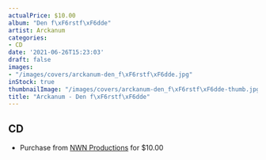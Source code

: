 ```yaml
---
actualPrice: $10.00
album: "Den f\xF6rstf\xF6dde"
artist: Arckanum
categories:
- CD
date: '2021-06-26T15:23:03'
draft: false
images:
- "/images/covers/arckanum-den_f\xF6rstf\xF6dde.jpg"
inStock: true
thumbnailImage: "/images/covers/arckanum-den_f\xF6rstf\xF6dde-thumb.jpg"
title: "Arckanum - Den f\xF6rstf\xF6dde"
---
```


## CD
* Purchase from [NWN Productions](http://shop.nwnprod.com/index.php?route=product/product&path=93&product_id=4382&sort=pd.name&order=ASC) for $10.00
